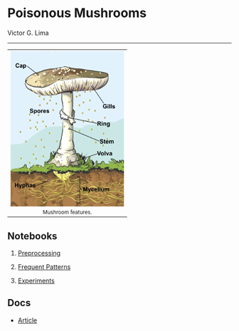 # Poisonous Mushrooms

Victor G. Lima

---

<table>
  <tr>
    <td style="text-align: center;">
      <img src="./figs/mushroom_features.png" alt="Mushroom features" height="350"><br>
      <small>Mushroom features.</small>
    </td>
  </tr>
</table>

## Notebooks

1. <a href="./notebooks/1-preprocessing.ipynb">Preprocessing</a>

2. <a href="./notebooks/2-patterns.ipynb">Frequent Patterns</a>

3. <a href="./notebooks/3-experiments.ipynb">Experiments</a>

## Docs

- <a href="./docs/article.pdf">Article</a>
